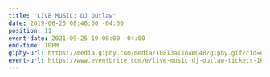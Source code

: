 ```yaml
---
title: 'LIVE MUSIC: DJ Outlaw'
date: 2019-06-25 08:46:00 -04:00
position: 11
event-date: 2021-09-25 19:00:00 -04:00
end-time: 10PM
giphy-url: https://media.giphy.com/media/108I3aT1o4WQ48/giphy.gif?cid=ecf05e47ixnnha3qcv9t3zjchzghopyvi7js3rkyzvjyvmbj&rid=giphy.gif&ct=g
event-url: https://www.eventbrite.com/e/live-music-dj-outlaw-tickets-168143693313
---
```


